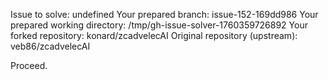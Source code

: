 Issue to solve: undefined
Your prepared branch: issue-152-169dd986
Your prepared working directory: /tmp/gh-issue-solver-1760359726892
Your forked repository: konard/zcadvelecAI
Original repository (upstream): veb86/zcadvelecAI

Proceed.